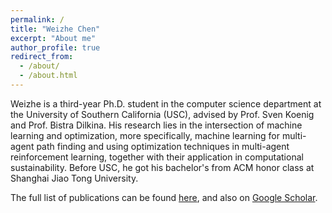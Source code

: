 ```yaml
---
permalink: /
title: "Weizhe Chen"
excerpt: "About me"
author_profile: true
redirect_from: 
  - /about/
  - /about.html
---
```


Weizhe is a third-year Ph.D. student in the computer science department at the University of Southern California (USC), advised by Prof. Sven Koenig and Prof. Bistra Dilkina. His research lies in the intersection of machine learning and optimization, more specifically, machine learning for multi-agent path finding and using optimization techniques in multi-agent reinforcement learning, together with their application in computational sustainability. Before USC, he got his bachelor's from ACM honor class at Shanghai Jiao Tong University.

The full list of publications can be found [here](https://laonahongchen.github.io/publications/), and also on [Google Scholar](https://scholar.google.com/citations?user=xwMxn74AAAAJ).
